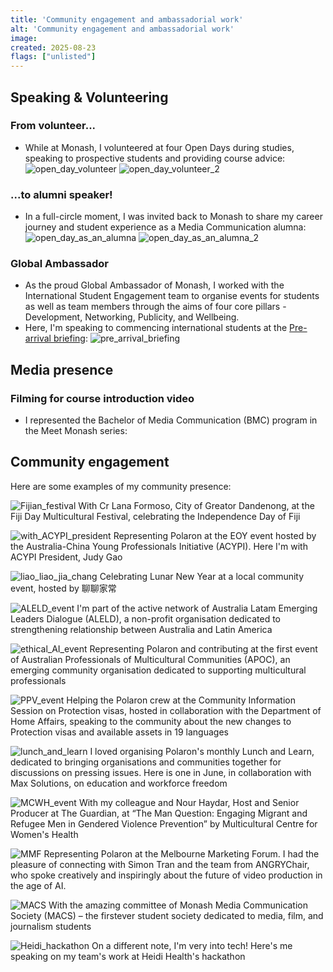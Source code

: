 ```yaml
---
title: 'Community engagement and ambassadorial work'
alt: 'Community engagement and ambassadorial work'
image: 
created: 2025-08-23
flags: ["unlisted"]
---
```

<script>
	import { YouTube } from 'sveltekit-embed';
</script>

## Speaking & Volunteering
### From volunteer...
- While at Monash, I volunteered at four Open Days during studies, speaking to prospective students and providing course advice:
![open_day_volunteer](./assets/volunteering_at_open_day.jpg)
![open_day_volunteer_2](./assets/volunteering_open_day.jpg)

### ...to alumni speaker!
- In a full-circle moment, I was invited back to Monash to share my career journey and student experience as a Media Communication alumna:
![open_day_as_an_alumna](./assets/open_day_alumni.jpg)
![open_day_as_an_alumna_2](./assets/open_day_alumni_2.jpg)

### Global Ambassador
- As the proud Global Ambassador of Monash, I worked with the International Student Engagement team to organise events for students as well as team members through the aims of four core pillars - Development, Networking, Publicity, and Wellbeing.
- Here, I'm speaking to commencing international students at the [Pre-arrival briefing](https://www.youtube.com/watch?v=OeC-_j14-IQ):
![pre_arrival_briefing](./assets/monash_pre_arrival_briefing.png)

## Media presence
### Filming for course introduction video 
- I represented the Bachelor of Media Communication (BMC) program in the Meet Monash series:
<YouTube youTubeId="C7FaJyHDZUs" />

## Community engagement 
Here are some examples of my community presence:

![Fijian_festival](./assets/fijian_festival.jpg)
With Cr Lana Formoso, City of Greator Dandenong, at the Fiji Day Multicultural Festival, celebrating the Independence Day of Fiji
<br>


![with_ACYPI_president](./assets/with_ACYPI_president.jpg)
Representing Polaron at the EOY event hosted by the Australia-China Young Professionals Initiative (ACYPI). Here I'm with ACYPI President, Judy Gao
<br>

![liao_liao_jia_chang](./assets/liao_liao_jia_chang.jpg)
Celebrating Lunar New Year at a local community event, hosted by 聊聊家常
<br>

![ALELD_event](./assets/at_ALELD_event.jpg)
I'm part of the active network of Australia Latam Emerging Leaders Dialogue (ALELD), a non-profit organisation dedicated to strengthening relationship between Australia and Latin America
<br>

![ethical_AI_event](./assets/APOC_ethical_AI.jpeg)
Representing Polaron and contributing at the first event of Australian Professionals of Multicultural Communities (APOC), an emerging community organisation dedicated to supporting multicultural professionals
<br>

![PPV_event](./assets/ppv_event.jpeg)
Helping the Polaron crew at the Community Information Session on Protection visas, hosted in collaboration with the Department of Home Affairs, speaking to the community about the new changes to Protection visas and available assets in 19 languages
<br>

![lunch_and_learn](./assets/lunch_and_learn.jpeg)
I loved organising Polaron's monthly Lunch and Learn, dedicated to bringing organisations and communities together for discussions on pressing issues. Here is one in June, in collaboration with Max Solutions, on education and workforce freedom
<br>

![MCWH_event](./assets/MCWH_event.jpg)
With my colleague and Nour Haydar, Host and Senior Producer at The Guardian, at “The Man Question: Engaging Migrant and Refugee Men in Gendered Violence Prevention” by Multicultural Centre for Women's Health
<br>

![MMF](./assets/mmf.jpg)
Representing Polaron at the Melbourne Marketing Forum. I had the pleasure of connecting with Simon Tran and the team from ANGRYChair, who spoke creatively and inspiringly about the future of video production in the age of AI.
<br>


![MACS](./assets/MACS.jpg)
With the amazing committee of Monash Media Communication Society (MACS) – the firstever student society dedicated to media, film, and journalism students
<br>

![Heidi_hackathon](./assets/heidi_hackathon.jpg)
On a different note, I'm very into tech! Here's me speaking on my team's work at Heidi Health's hackathon
<br>




